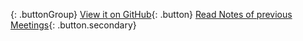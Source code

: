 
{: .buttonGroup}
[View it on GitHub](https://github.com/iqlusioninc/LiquidStakingWG){: .button}
[Read Notes of previous Meetings](https://liquidstaking.finance/meeting_notes/){: .button.secondary}

